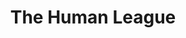 ---
title: "The Human League"
summary: "The Human League are an English synth-pop band formed in Sheffield in 1977. Initially an experimental electronic outfit, the group signed to Virgin Records in 1979 and later attained widespread commercial success with their third album Dare in 1981 after restructuring their lineup. The album contained four hit singles, including the UK/US number one hit \"Don't You Want Me\". The band received the Brit Award for Best British Breakthrough Act in 1982. Further hits followed throughout the 1980s and into the 1990s, including \"Mirror Man\", \" Fascination\", \"The Lebanon\", \"Human\" and \"Tell Me When\".
The only constant band member since 1977 has been lead singer and songwriter Philip Oakey. Keyboard players Martyn Ware and Ian Craig Marsh both left the band in 1980 to form Heaven 17. Under Oakey's leadership, the Human League then evolved into a commercially successful new pop band, with a new line-up including female vocalists Joanne Catherall and Susan Ann Sulley. Since the mid-1990s, the band have essentially been a trio of Oakey, Catherall and Sulley with various sidemen.
Since 1978, the Human League have released 9 studio albums, a remix album, a live album, 6 EPs, 29 singles and 13 compilation albums. They have had 6 Top 20 albums and 13 Top 20 singles in the UK and had sold more than 20 million records worldwide by 2010. As an early techno-pop act that received extensive MTV airplay, they are regarded as one of the leading artists of the 1980s Second British Invasion of the US."
slug: "the-human-league"
image: "the-human-league.jpg"
apple_music_artist_url: "None"
wikipedia_url: "https://en.wikipedia.org/wiki/The_Human_League"
---